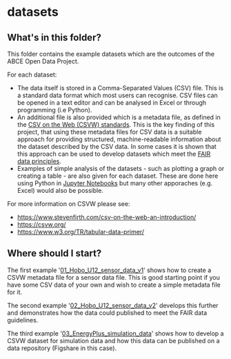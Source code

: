 # datasets

## What's in this folder?

This folder contains the example datasets which are the outcomes of the ABCE Open Data Project.

For each dataset:

- The data itself is stored in a Comma-Separated Values (CSV) file. This is a standard data format which most users can recognise. CSV files can be opened in a text editor and can be analysed in Excel or through programming (i.e Python).
- An additional file is also provided which is a metadata file, as defined in the [CSV on the Web (CSVW) standards](https://www.w3.org/TR/tabular-data-primer/). This is the key finding of this project, that using these metadata files for CSV data is a suitable approach for providing structured, machine-readable information about the dataset described by the CSV data. In some cases it is shown that this approach can be used to develop datasets which meet the [FAIR data principles](https://www.go-fair.org/fair-principles/).
- Examples of simple analysis of the datasets - such as plotting a graph or creating a table - are also given for each dataset. These are done here using Python in [Jupyter Notebooks](https://jupyter.org/) but many other apporaches (e.g. Excel) would also be possible.

For more information on CSVW please see:
- https://www.stevenfirth.com/csv-on-the-web-an-introduction/
- https://csvw.org/
- https://www.w3.org/TR/tabular-data-primer/

## Where should I start?

The first example '[01_Hobo_U12_sensor_data_v1](https://github.com/building-energy/ABCE_Open_Data_Project/tree/main/datasets/01_Hobo_U12_sensor_data_v1)' shows how to create a CSVW metadata file for a sensor data file. This is good starting point if you have some CSV data of your own and wish to create a simple metadata file for it.

The second example '[02_Hobo_U12_sensor_data_v2](https://github.com/building-energy/ABCE_Open_Data_Project/tree/main/datasets/02_Hobo_U12_sensor_data_v2)' develops this further and demonstrates how the data could published to meet the FAIR data guidelines. 

The third example '[03_EnergyPlus_simulation_data](https://github.com/building-energy/ABCE_Open_Data_Project/tree/main/datasets/03_EnergyPlus_simulation_data)' shows how to develop a CSVW dataset for simulation data and how this data can be published on a data repository (Figshare in this case).



